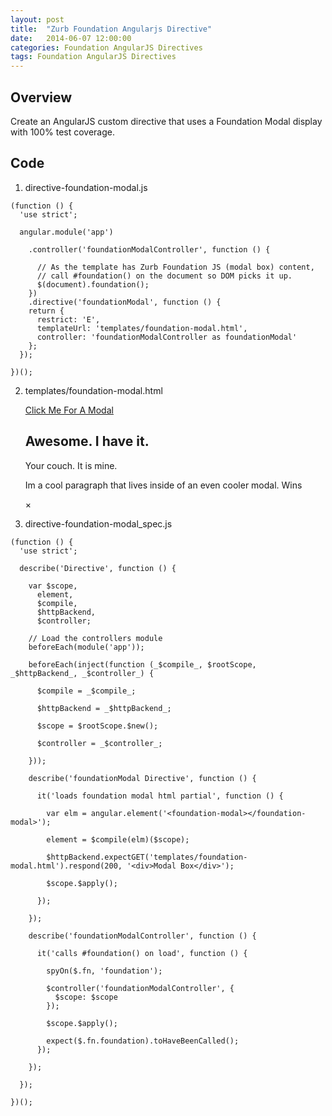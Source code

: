 ```yaml
---
layout: post
title:  "Zurb Foundation Angularjs Directive"
date:   2014-06-07 12:00:00
categories: Foundation AngularJS Directives
tags: Foundation AngularJS Directives
---
```


## Overview

Create an AngularJS custom directive that uses a Foundation Modal display with 100% test coverage.

## Code

1) directive-foundation-modal.js

```
(function () {
  'use strict';

  angular.module('app')

    .controller('foundationModalController', function () {

      // As the template has Zurb Foundation JS (modal box) content,
      // call #foundation() on the document so DOM picks it up.
      $(document).foundation();
    })
    .directive('foundationModal', function () {
    return {
      restrict: 'E',
      templateUrl: 'templates/foundation-modal.html',
      controller: 'foundationModalController as foundationModal'
    };
  });

})();
```

2) templates/foundation-modal.html

    <a href="#" data-reveal-id="myModal">Click Me For A Modal</a>

    <div id="myModal" class="reveal-modal" data-reveal>
    <h2>Awesome. I have it.</h2>
      <p class="lead">Your couch.  It is mine.</p>
      <p>Im a cool paragraph that lives inside of an even cooler modal. Wins</p>
      <a class="close-reveal-modal">&#215;</a>
    </div>

3) directive-foundation-modal_spec.js

```
(function () {
  'use strict';

  describe('Directive', function () {

    var $scope,
      element,
      $compile,
      $httpBackend,
      $controller;

    // Load the controllers module
    beforeEach(module('app'));

    beforeEach(inject(function (_$compile_, $rootScope, _$httpBackend_, _$controller_) {

      $compile = _$compile_;

      $httpBackend = _$httpBackend_;

      $scope = $rootScope.$new();

      $controller = _$controller_;

    }));

    describe('foundationModal Directive', function () {

      it('loads foundation modal html partial', function () {

        var elm = angular.element('<foundation-modal></foundation-modal>');

        element = $compile(elm)($scope);

        $httpBackend.expectGET('templates/foundation-modal.html').respond(200, '<div>Modal Box</div>');

        $scope.$apply();

      });

    });

    describe('foundationModalController', function () {

      it('calls #foundation() on load', function () {

        spyOn($.fn, 'foundation');

        $controller('foundationModalController', {
          $scope: $scope
        });

        $scope.$apply();

        expect($.fn.foundation).toHaveBeenCalled();
      });

    });

  });

})();
```
